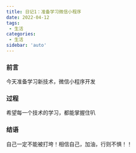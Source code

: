 ```yaml
---
title: 日记1：准备学习微信小程序
date: 2022-04-12
tags:
 - 生活
categories:
 - 生活
sidebar: 'auto'
---
```


### 前言

今天准备学习新技术，微信小程序开发

### 过程

希望每一个技术的学习，都能掌握住叭

### 结语

自己一定不能被打垮！相信自己，加油，行则不惧！！

